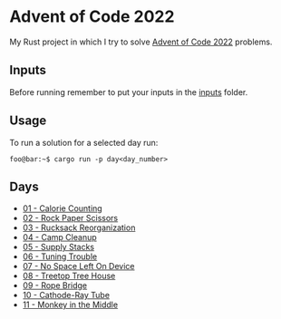 # Advent of Code 2022

My Rust project in which I try to solve [Advent of Code 2022](https://adventofcode.com/2022/) problems.

## Inputs

Before running remember to put your inputs in the [inputs](inputs/) folder.

## Usage

To run a solution for a selected day run:

```console
foo@bar:~$ cargo run -p day<day_number>
```

## Days
- [01 - Calorie Counting](crates/day01)
- [02 - Rock Paper Scissors](crates/day02)
- [03 - Rucksack Reorganization](crates/day03)
- [04 - Camp Cleanup](crates/day04)
- [05 - Supply Stacks](crates/day05)
- [06 - Tuning Trouble](crates/day06)
- [07 - No Space Left On Device](crates/day07)
- [08 - Treetop Tree House](crates/day08)
- [09 - Rope Bridge](crates/day09)
- [10 - Cathode-Ray Tube](crates/day10)
- [11 - Monkey in the Middle](crates/day11)